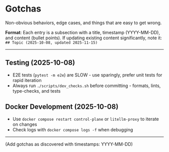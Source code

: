 # Gotchas

Non-obvious behaviors, edge cases, and things that are easy to get wrong.

**Format**: Each entry is a subsection with a title, timestamp (YYYY-MM-DD), and content (bullet points).
If updating existing content significantly, note it: `## Topic (2025-10-08, updated 2025-11-15)`

---

## Testing (2025-10-08)

- E2E tests (`pytest -m e2e`) are SLOW - use sparingly, prefer unit tests for rapid iteration
- Always run `./scripts/dev_checks.sh` before committing - formats, lints, type-checks, and tests

## Docker Development (2025-10-08)

- Use `docker compose restart control-plane` or `litellm-proxy` to iterate on changes
- Check logs with `docker compose logs -f` when debugging

---

(Add gotchas as discovered with timestamps: YYYY-MM-DD)
